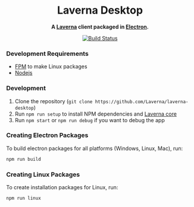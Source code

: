 <div align="center">
  <h1>Laverna Desktop</h1>
  <p><strong>A <a href="https://laverna.cc">Laverna</a> client packaged in <a href="https://electron.atom.io">Electron</a>.</strong><p>

  <a href="https://travis-ci.org/Laverna/laverna-desktop"><img src="https://travis-ci.org/Laverna/laverna-desktop.svg?branch=dev" alt="Build Status" /></a>

</div>

### Development Requirements
* [FPM](https://github.com/jordansissel/fpm) to make Linux packages
* [Nodejs](https://nodejs.org/en/)

### Development
1. Clone the repository (`git clone https://github.com/Laverna/laverna-desktop`)
2. Run `npm run setup` to install NPM dependencies and [Laverna core](https://github.com/Laverna/laverna)
3. Run `npm start` or `npm run debug` if you want to debug the app

### Creating Electron Packages
To build electron packages for all platforms (Windows, Linux, Mac), run:

```bash
npm run build
```

### Creating Linux Packages
To create installation packages for Linux, run:

```bash
npm run linux
```
